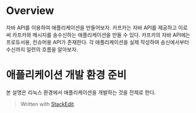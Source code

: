 # Overview

자바 API를 이용하여 애플리케이션을 만들어보자. 카프카는 자바 API를 제공하고 이로써 카프카와 메시지를 송수신하는 애플리케이션을 만들 수 있다. 카프카의 자바 API에는 프로듀서용, 컨슈머용 API가 존재한다. 각 애플리케이션을 실제 작성하여 송신에서부터 수신까지 일련의 흐름을 알아보자. 

# 애플리케이션 개발 환경 준비

본 설명은 리눅스 환경에서 애플리케이션을 개발하는 것을 전제로 한다. 



> Written with [StackEdit](https://stackedit.io/).
<!--stackedit_data:
eyJoaXN0b3J5IjpbLTEwMzMzOTQwMTksNDQ4OTA0MzNdfQ==
-->